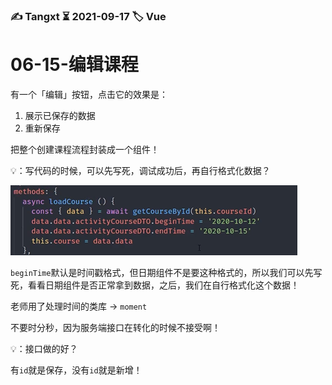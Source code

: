 ### ✍️ Tangxt ⏳ 2021-09-17 🏷️ Vue

# 06-15-编辑课程

有一个「编辑」按钮，点击它的效果是：

1. 展示已保存的数据
2. 重新保存

把整个创建课程流程封装成一个组件！

💡：写代码的时候，可以先写死，调试成功后，再自行格式化数据？

![beginTime](assets/img/2021-09-18-14-52-57.png)

`beginTime`默认是时间戳格式，但日期组件不是要这种格式的，所以我们可以先写死，看看日期组件是否正常拿到数据，之后，我们在自行格式化这个数据！

老师用了处理时间的类库 -> `moment`

不要时分秒，因为服务端接口在转化的时候不接受啊！

💡：接口做的好？

有`id`就是保存，没有`id`就是新增！

